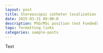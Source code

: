 ```yaml
---
layout: post
title: Stereoscopic catheter localization
date: 2025-03-31 09:00:0
description: PhD/MSc position (not Funded)
tags: formatting links
categories: sample-posts
---
```

Text